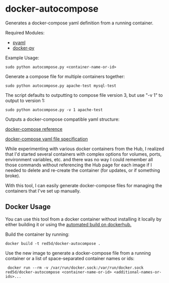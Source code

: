 # docker-autocompose
Generates a docker-compose yaml definition from a running container.

Required Modules:
* [pyaml](https://pypi.python.org/pypi/pyaml/)
* [docker-py](https://pypi.python.org/pypi/docker-py)

Example Usage:

    sudo python autocompose.py <container-name-or-id>


Generate a compose file for multiple containers together:

    sudo python autocompose.py apache-test mysql-test


The script defaults to outputting to compose file version 3, but use "-v 1" to output to version 1:

    sudo python autocompose.py -v 1 apache-test


Outputs a docker-compose compatible yaml structure:

[docker-compose reference](https://docs.docker.com/compose/)

[docker-compose yaml file specification](https://docs.docker.com/compose/compose-file/)

While experimenting with various docker containers from the Hub, I realized that I'd started several containers with complex options for volumes, ports, environment variables, etc. and there was no way I could remember all those commands without referencing the Hub page for each image if I needed to delete and re-create the container (for updates, or if something broke).

With this tool, I can easily generate docker-compose files for managing the containers that I've set up manually.

## Docker Usage

You can use this tool from a docker container without installing it locally by either building it or using the [automated build on dockerhub.](https://hub.docker.com/r/red5d/docker-autocompose/)

Build the container by running:

    docker build -t red5d/docker-autocompose .

Use the new image to generate a docker-compose file from a running container or a list of space-separated container names or ids:

     docker run --rm -v /var/run/docker.sock:/var/run/docker.sock red5d/docker-autocompose <container-name-or-id> <additional-names-or-ids>...

